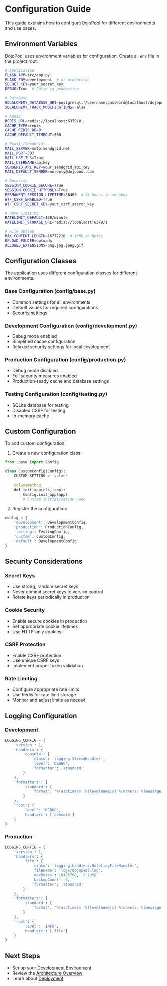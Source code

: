 # Configuration Guide

This guide explains how to configure DojoPool for different environments and use cases.

## Environment Variables

DojoPool uses environment variables for configuration. Create a `.env` file in the project root:

```bash
# Application
FLASK_APP=src/app.py
FLASK_ENV=development  # or production
SECRET_KEY=your_secret_key
DEBUG=True  # False in production

# Database
SQLALCHEMY_DATABASE_URI=postgresql://username:password@localhost/dojopool
SQLALCHEMY_TRACK_MODIFICATIONS=False

# Redis
REDIS_URL=redis://localhost:6379/0
CACHE_TYPE=redis
CACHE_REDIS_DB=0
CACHE_DEFAULT_TIMEOUT=300

# Email (SendGrid)
MAIL_SERVER=smtp.sendgrid.net
MAIL_PORT=587
MAIL_USE_TLS=True
MAIL_USERNAME=apikey
SENDGRID_API_KEY=your_sendgrid_api_key
MAIL_DEFAULT_SENDER=noreply@dojopool.com

# Security
SESSION_COOKIE_SECURE=True
SESSION_COOKIE_HTTPONLY=True
PERMANENT_SESSION_LIFETIME=86400  # 24 hours in seconds
WTF_CSRF_ENABLED=True
WTF_CSRF_SECRET_KEY=your_csrf_secret_key

# Rate Limiting
RATELIMIT_DEFAULT=100/minute
RATELIMIT_STORAGE_URL=redis://localhost:6379/1

# File Upload
MAX_CONTENT_LENGTH=16777216  # 16MB in bytes
UPLOAD_FOLDER=uploads
ALLOWED_EXTENSIONS=png,jpg,jpeg,gif
```

## Configuration Classes

The application uses different configuration classes for different environments:

### Base Configuration (config/base.py)
- Common settings for all environments
- Default values for required configurations
- Security settings

### Development Configuration (config/development.py)
- Debug mode enabled
- Simplified cache configuration
- Relaxed security settings for local development

### Production Configuration (config/production.py)
- Debug mode disabled
- Full security measures enabled
- Production-ready cache and database settings

### Testing Configuration (config/testing.py)
- SQLite database for testing
- Disabled CSRF for testing
- In-memory cache

## Custom Configuration

To add custom configuration:

1. Create a new configuration class:
```python
from .base import Config

class CustomConfig(Config):
    CUSTOM_SETTING = 'value'
    
    @classmethod
    def init_app(cls, app):
        Config.init_app(app)
        # Custom initialization code
```

2. Register the configuration:
```python
config = {
    'development': DevelopmentConfig,
    'production': ProductionConfig,
    'testing': TestingConfig,
    'custom': CustomConfig,
    'default': DevelopmentConfig
}
```

## Security Considerations

### Secret Keys
- Use strong, random secret keys
- Never commit secret keys to version control
- Rotate keys periodically in production

### Cookie Security
- Enable secure cookies in production
- Set appropriate cookie lifetimes
- Use HTTP-only cookies

### CSRF Protection
- Enable CSRF protection
- Use unique CSRF keys
- Implement proper token validation

### Rate Limiting
- Configure appropriate rate limits
- Use Redis for rate limit storage
- Monitor and adjust limits as needed

## Logging Configuration

### Development
```python
LOGGING_CONFIG = {
    'version': 1,
    'handlers': {
        'console': {
            'class': 'logging.StreamHandler',
            'level': 'DEBUG',
            'formatter': 'standard'
        }
    },
    'formatters': {
        'standard': {
            'format': '%(asctime)s [%(levelname)s] %(name)s: %(message)s'
        }
    },
    'root': {
        'level': 'DEBUG',
        'handlers': ['console']
    }
}
```

### Production
```python
LOGGING_CONFIG = {
    'version': 1,
    'handlers': {
        'file': {
            'class': 'logging.handlers.RotatingFileHandler',
            'filename': 'logs/dojopool.log',
            'maxBytes': 10485760,  # 10MB
            'backupCount': 5,
            'formatter': 'standard'
        }
    },
    'formatters': {
        'standard': {
            'format': '%(asctime)s [%(levelname)s] %(name)s: %(message)s'
        }
    },
    'root': {
        'level': 'INFO',
        'handlers': ['file']
    }
}
```

## Next Steps

- Set up your [Development Environment](./development.md)
- Review the [Architecture Overview](../architecture/README.md)
- Learn about [Deployment](../deployment/README.md) 